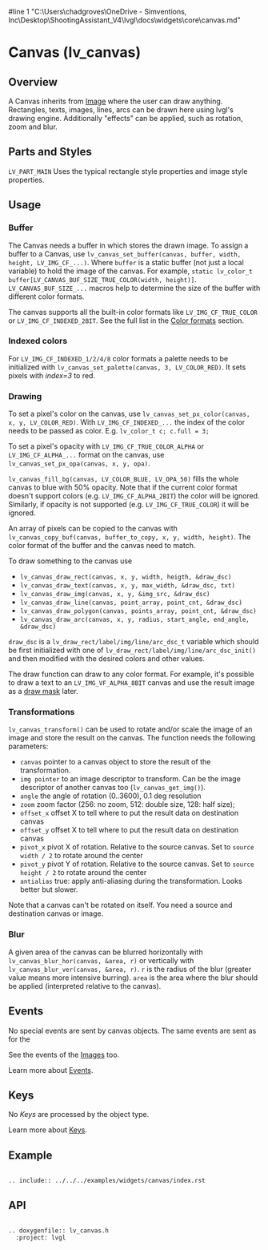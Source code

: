 #line 1 "C:\\Users\\chadgroves\\OneDrive - Simventions, Inc\\Desktop\\ShootingAssistant_V4\\lvgl\\docs\\widgets\\core\\canvas.md"
# Canvas (lv_canvas)


## Overview

A Canvas inherits from [Image](/widgets/core/img) where the user can draw anything.
Rectangles, texts, images, lines, arcs can be drawn here using lvgl's drawing engine.
Additionally "effects" can be applied, such as rotation, zoom and blur.


## Parts and Styles
`LV_PART_MAIN` Uses the typical rectangle style properties and image style properties.

## Usage

### Buffer
The Canvas needs a buffer in which stores the drawn image.
To assign a buffer to a Canvas, use `lv_canvas_set_buffer(canvas, buffer, width, height, LV_IMG_CF_...)`.
Where  `buffer` is a static buffer (not just a local variable) to hold the image of the canvas.
For example,
`static lv_color_t buffer[LV_CANVAS_BUF_SIZE_TRUE_COLOR(width, height)]`.
`LV_CANVAS_BUF_SIZE_...` macros help to determine the size of the buffer with different color formats.

The canvas supports all the built-in color formats like `LV_IMG_CF_TRUE_COLOR` or `LV_IMG_CF_INDEXED_2BIT`.
See the full list in the [Color formats](/overview/image.html#color-formats) section.

### Indexed colors
For `LV_IMG_CF_INDEXED_1/2/4/8` color formats a palette needs to be
initialized with  `lv_canvas_set_palette(canvas, 3, LV_COLOR_RED)`. It sets pixels with *index=3* to red.

### Drawing
To set a pixel's color on the canvas, use `lv_canvas_set_px_color(canvas, x, y, LV_COLOR_RED)`.
With `LV_IMG_CF_INDEXED_...`  the index of the color needs to be passed as color.
E.g. `lv_color_t c; c.full = 3;`

To set a pixel's opacity with `LV_IMG_CF_TRUE_COLOR_ALPHA` or `LV_IMG_CF_ALPHA_...` format on the canvas, use `lv_canvas_set_px_opa(canvas, x, y, opa)`.


`lv_canvas_fill_bg(canvas, LV_COLOR_BLUE, LV_OPA_50)` fills the whole canvas to blue with 50% opacity. Note that if the current color format doesn't support colors (e.g. `LV_IMG_CF_ALPHA_2BIT`) the color will be ignored.
Similarly, if opacity is not supported (e.g. `LV_IMG_CF_TRUE_COLOR`) it will be ignored.

An array of pixels can be copied to the canvas with `lv_canvas_copy_buf(canvas, buffer_to_copy, x, y, width, height)`.
The color format of the buffer and the canvas need to match.

To draw something to the canvas use
- `lv_canvas_draw_rect(canvas, x, y, width, heigth, &draw_dsc)`
- `lv_canvas_draw_text(canvas, x, y, max_width, &draw_dsc, txt)`
- `lv_canvas_draw_img(canvas, x, y, &img_src, &draw_dsc)`
- `lv_canvas_draw_line(canvas, point_array, point_cnt, &draw_dsc)`
- `lv_canvas_draw_polygon(canvas, points_array, point_cnt, &draw_dsc)`
- `lv_canvas_draw_arc(canvas, x, y, radius, start_angle, end_angle, &draw_dsc)`

`draw_dsc` is a `lv_draw_rect/label/img/line/arc_dsc_t` variable which should be first initialized with one of `lv_draw_rect/label/img/line/arc_dsc_init()` and then modified with the desired colors and other values.

The draw function can draw to any color format. For example, it's possible to draw a text to an `LV_IMG_VF_ALPHA_8BIT` canvas and use the result image as a [draw mask](/overview/drawing) later.

### Transformations
`lv_canvas_transform()` can be used to rotate and/or scale the image of an image and store the result on the canvas.
The function needs the following parameters:
- `canvas` pointer to a canvas object to store the result of the transformation.
- `img pointer` to an image descriptor to transform. Can be the image descriptor of another canvas too (`lv_canvas_get_img()`).
- `angle` the angle of rotation (0..3600), 0.1 deg resolution
- `zoom` zoom factor (256: no zoom, 512: double size, 128: half size);
- `offset_x` offset X to tell where to put the result data on destination canvas
- `offset_y` offset X to tell where to put the result data on destination canvas
- `pivot_x` pivot X of rotation. Relative to the source canvas. Set to `source width / 2` to rotate around the center
- `pivot_y` pivot Y of rotation. Relative to the source canvas. Set to `source height / 2` to rotate around the center
- `antialias` true: apply anti-aliasing during the transformation. Looks better but slower.

Note that a canvas can't be rotated on itself.  You need a source and destination canvas or image.

### Blur
A given area of the canvas can be blurred horizontally with `lv_canvas_blur_hor(canvas, &area, r)` or vertically with `lv_canvas_blur_ver(canvas, &area, r)`.
`r` is the radius of the blur (greater value means more intensive burring). `area` is the area where the blur should be applied (interpreted relative to the canvas).

## Events
No special events are sent by canvas objects.
The same events are sent as for the

See the events of the [Images](/widgets/core/img) too.

Learn more about [Events](/overview/event).

## Keys
No *Keys* are processed by the object type.

Learn more about [Keys](/overview/indev).

## Example
```eval_rst

.. include:: ../../../examples/widgets/canvas/index.rst

```

## API

```eval_rst

.. doxygenfile:: lv_canvas.h
  :project: lvgl

```
